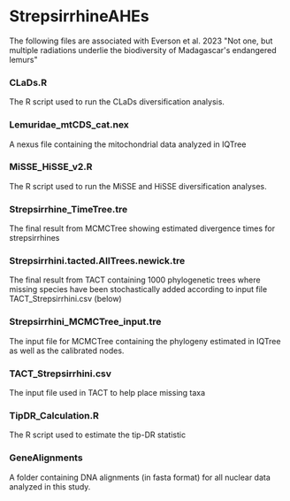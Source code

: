 # StrepsirrhineAHEs

The following files are associated with Everson et al. 2023 "Not one, but multiple radiations underlie the biodiversity of Madagascar's endangered lemurs"

### CLaDs.R
The R script used to run the CLaDs diversification analysis.

### Lemuridae_mtCDS_cat.nex
A nexus file containing the mitochondrial data analyzed in IQTree

### MiSSE_HiSSE_v2.R
The R script used to run the MiSSE and HiSSE diversification analyses.

### Strepsirrhine_TimeTree.tre
The final result from MCMCTree showing estimated divergence times for strepsirrhines

### Strepsirrhini.tacted.AllTrees.newick.tre
The final result from TACT containing 1000 phylogenetic trees where missing species have been stochastically added according to input file TACT_Strepsirrhini.csv (below)

### Strepsirrhini_MCMCTree_input.tre
The input file for MCMCTree containing the phylogeny estimated in IQTree as well as the calibrated nodes.

### TACT_Strepsirrhini.csv
The input file used in TACT to help place missing taxa

### TipDR_Calculation.R
The R script used to estimate the tip-DR statistic

### GeneAlignments
A folder containing DNA alignments (in fasta format) for all nuclear data analyzed in this study.
